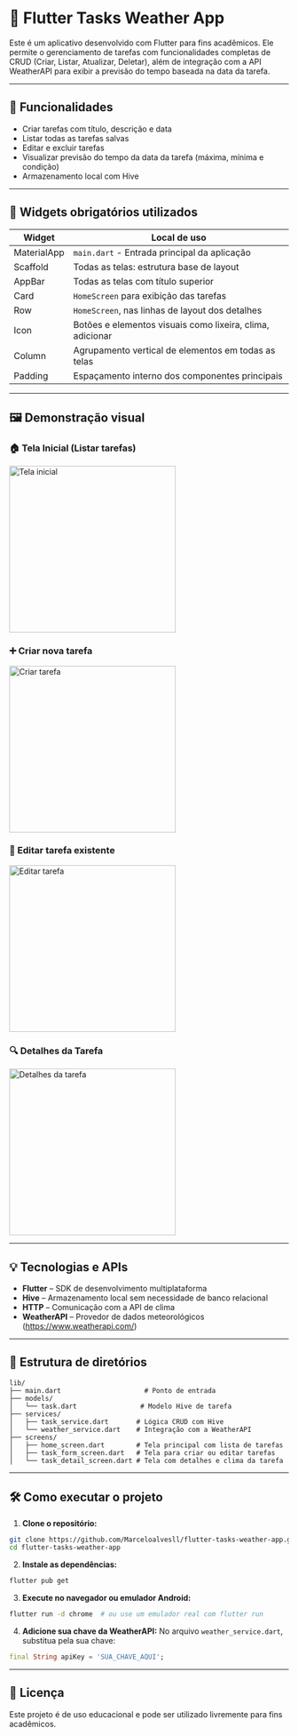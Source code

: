 # 📱 Flutter Tasks Weather App

Este é um aplicativo desenvolvido com Flutter para fins acadêmicos. Ele permite o gerenciamento de tarefas com funcionalidades completas de CRUD (Criar, Listar, Atualizar, Deletar), além de integração com a API WeatherAPI para exibir a previsão do tempo baseada na data da tarefa.

---

## 🚀 Funcionalidades

- Criar tarefas com título, descrição e data
- Listar todas as tarefas salvas
- Editar e excluir tarefas
- Visualizar previsão do tempo da data da tarefa (máxima, mínima e condição)
- Armazenamento local com Hive

---

## 🧱 Widgets obrigatórios utilizados

| Widget        | Local de uso                                               |
|---------------|------------------------------------------------------------|
| MaterialApp   | `main.dart` - Entrada principal da aplicação               |
| Scaffold      | Todas as telas: estrutura base de layout                   |
| AppBar        | Todas as telas com título superior                         |
| Card          | `HomeScreen` para exibição das tarefas                     |
| Row           | `HomeScreen`, nas linhas de layout dos detalhes            |
| Icon          | Botões e elementos visuais como lixeira, clima, adicionar |
| Column        | Agrupamento vertical de elementos em todas as telas       |
| Padding       | Espaçamento interno dos componentes principais             |

---

## 🖼️ Demonstração visual

### 🏠 Tela Inicial (Listar tarefas)
<img src="screenshots/home.png.png" width="300" alt="Tela inicial"/>

### ➕ Criar nova tarefa
<img src="screenshots/form.png.png" width="300" alt="Criar tarefa"/>

### 📝 Editar tarefa existente
<img src="screenshots/form_edit.png.png" width="300" alt="Editar tarefa"/>

### 🔍 Detalhes da Tarefa
<img src="screenshots/details.png.png" width="300" alt="Detalhes da tarefa"/>

---

## 💡 Tecnologias e APIs

- **Flutter** – SDK de desenvolvimento multiplataforma
- **Hive** – Armazenamento local sem necessidade de banco relacional
- **HTTP** – Comunicação com a API de clima
- **WeatherAPI** – Provedor de dados meteorológicos (https://www.weatherapi.com/)

---

## 📁 Estrutura de diretórios

```
lib/
├── main.dart                     # Ponto de entrada
├── models/
│   └── task.dart                # Modelo Hive de tarefa
├── services/
│   ├── task_service.dart       # Lógica CRUD com Hive
│   └── weather_service.dart    # Integração com a WeatherAPI
├── screens/
│   ├── home_screen.dart        # Tela principal com lista de tarefas
│   ├── task_form_screen.dart   # Tela para criar ou editar tarefas
│   └── task_detail_screen.dart # Tela com detalhes e clima da tarefa
```

---

## 🛠️ Como executar o projeto

1. **Clone o repositório:**
```bash
git clone https://github.com/Marceloalvesll/flutter-tasks-weather-app.git
cd flutter-tasks-weather-app
```

2. **Instale as dependências:**
```bash
flutter pub get
```

3. **Execute no navegador ou emulador Android:**
```bash
flutter run -d chrome  # ou use um emulador real com flutter run
```

4. **Adicione sua chave da WeatherAPI:**
   No arquivo `weather_service.dart`, substitua pela sua chave:
```dart
final String apiKey = 'SUA_CHAVE_AQUI';
```

---

## 📄 Licença

Este projeto é de uso educacional e pode ser utilizado livremente para fins acadêmicos.

